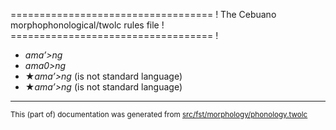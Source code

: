 =================================== !
The Cebuano morphophonological/twolc rules file !
=================================== !

* *amaʼ>ng*
* *ama0>ng*
* ★*amaʼ>ng* (is not standard language)
* ★*amaʼ>ng* (is not standard language)

* * *

<small>This (part of) documentation was generated from [src/fst/morphology/phonology.twolc](https://github.com/giellalt/lang-ceb/blob/main/src/fst/morphology/phonology.twolc)</small>
